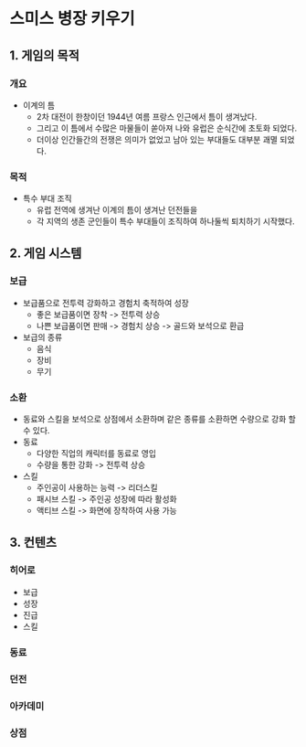 # 스미스 병장 키우기
## 1. 게임의 목적
### 개요
  - 이계의 틈
    - 2차 대전이 한창이던 1944년 여름 프랑스 인근에서 틈이 생겨났다.
    - 그리고 이 틈에서 수많은 마물들이 쏟아져 나와 유럽은 순식간에 초토화 되었다.
    - 더이상 인간들간의 전쟁은 의미가 없었고 남아 있는 부대들도 대부분 괘멸 되었다. 
### 목적
  - 특수 부대 조직
    - 유럽 전역에 생겨난 이계의 틈이 생겨난 던전들을
    - 각 지역의 생존 군인들이 특수 부대들이 조직하여 하나둘씩 퇴치하기 시작했다.

## 2. 게임 시스템
### 보급
  - 보급품으로 전투력 강화하고 경험치 축적하여 성장
    - 좋은 보급품이면 장착 -> 전투력 상승
    - 나쁜 보급품이면 판매 -> 경험치 상승 -> 골드와 보석으로 환급
  - 보급의 종류
    - 음식
    - 장비
    - 무기   
### 소환 
  - 동료와 스킬을 보석으로 상점에서 소환하며 같은 종류를 소환하면 수량으로 강화 할수 있다.
  - 동료
    - 다양한 직업의 캐릭터를 동료로 영입
    - 수량을 통한 강화 -> 전투력 상승
  - 스킬
    - 주인공이 사용하는 능력 -> 리더스킬
    - 패시브 스킬 -> 주인공 성장에 따라 활성화
    - 액티브 스킬 -> 화면에 장착하여 사용 가능
## 3. 컨텐츠
### 히어로
  - 보급
  - 성장
  - 진급
  - 스킬
### 동료
### 던전
### 아카데미
### 상점
